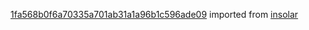 [1fa568b0f6a70335a701ab31a1a96b1c596ade09](https://github.com/insolar/insolar/commit/1fa568b0f6a70335a701ab31a1a96b1c596ade09) imported from [insolar](https://github.com/insolar/insolar)
